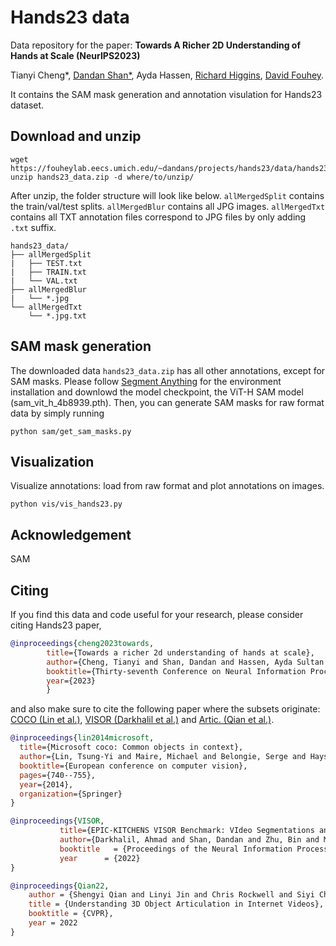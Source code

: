 # Hands23 data

Data repository for the paper: **Towards A Richer 2D Understanding of Hands at Scale (NeurIPS2023)**

Tianyi Cheng*, [Dandan Shan*](https://ddshan.github.io/), Ayda Hassen, [Richard Higgins](https://relh.net/), [David Fouhey](https://cs.nyu.edu/~fouhey/).

It contains the SAM mask generation and annotation visulation for Hands23 dataset.

## Download and unzip
```
wget https://fouheylab.eecs.umich.edu/~dandans/projects/hands23/data/hands23_data.zip
unzip hands23_data.zip -d where/to/unzip/
```
After unzip, the folder structure will look like below. `allMergedSplit` contains the train/val/test splits. `allMergedBlur` contains all JPG images. `allMergedTxt` contains all TXT annotation files correspond to JPG files by only adding `.txt` suffix. 
```
hands23_data/
├── allMergedSplit
|   ├── TEST.txt
|   ├── TRAIN.txt
|   └── VAL.txt
├── allMergedBlur
|   └── *.jpg
└── allMergedTxt
    └── *.jpg.txt
```



## SAM mask generation
The downloaded data `hands23_data.zip` has all other annotations, except for SAM masks. Please follow [Segment Anything](https://github.com/facebookresearch/segment-anything) for the environment installation and downlowd the model checkpoint, the ViT-H SAM model (sam_vit_h_4b8939.pth). Then, you can generate SAM masks for raw format data by simply running
```
python sam/get_sam_masks.py
```




## Visualization
Visualize annotations: load from raw format and plot annotations on images.
```
python vis/vis_hands23.py
```



<!-- ## Data processing
Generate annotation from raw to COCO format.
```
python data_prep/get_coco_format.py
```
 -->


## Acknowledgement
SAM

## Citing

If you find this data and code useful for your research, please consider citing Hands23 paper,

```bibtex
@inproceedings{cheng2023towards,
        title={Towards a richer 2d understanding of hands at scale},
        author={Cheng, Tianyi and Shan, Dandan and Hassen, Ayda Sultan and Higgins, Richard Ely Locke and Fouhey, David},
        booktitle={Thirty-seventh Conference on Neural Information Processing Systems},
        year={2023}
        }

```

and also make sure to cite the following paper where the subsets originate: [COCO (Lin et al.)](https://cocodataset.org/#home), [VISOR (Darkhalil et al.)](https://epic-kitchens.github.io/VISOR/) and [Artic. (Qian et al.)](https://jasonqsy.github.io/Articulation3D/).
```bibtex
@inproceedings{lin2014microsoft,
  title={Microsoft coco: Common objects in context},
  author={Lin, Tsung-Yi and Maire, Michael and Belongie, Serge and Hays, James and Perona, Pietro and Ramanan, Deva and Doll{\'a}r, Piotr and Zitnick, C Lawrence},
  booktitle={European conference on computer vision},
  pages={740--755},
  year={2014},
  organization={Springer}
}
```

```bibtex
@inproceedings{VISOR,
           title={EPIC-KITCHENS VISOR Benchmark: VIdeo Segmentations and Object Relations},
           author={Darkhalil, Ahmad and Shan, Dandan and Zhu, Bin and Ma, Jian and Kar, Amlan and Higgins, Richard and Fidler, Sanja and Fouhey, David and Damen, Dima},
           booktitle   = {Proceedings of the Neural Information Processing Systems (NeurIPS) Track on Datasets and Benchmarks},
           year      = {2022}
} 
```

```bibtex
@inproceedings{Qian22,
    author = {Shengyi Qian and Linyi Jin and Chris Rockwell and Siyi Chen and David F. Fouhey},
    title = {Understanding 3D Object Articulation in Internet Videos},
    booktitle = {CVPR},
    year = 2022
}
```